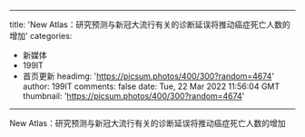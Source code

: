 
---
title: 'New Atlas：研究预测与新冠大流行有关的诊断延误将推动癌症死亡人数的增加'
categories: 
 - 新媒体
 - 199IT
 - 首页更新
headimg: 'https://picsum.photos/400/300?random=4674'
author: 199IT
comments: false
date: Tue, 22 Mar 2022 11:56:04 GMT
thumbnail: 'https://picsum.photos/400/300?random=4674'
---

<div>   
New Atlas：研究预测与新冠大流行有关的诊断延误将推动癌症死亡人数的增加  
</div>
            